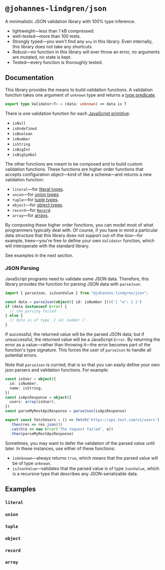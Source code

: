 # `@johannes-lindgren/json`

A minimalistic JSON validation library with 100% type inference.

- lightweight—less than 1 kB compressed.
- well-tested—more than 100 tests.
- Strongly typed—you won't find any `any` in this library. Even internally, this library does not take any shortcuts.
- Robust—no function in this library will ever throw an error, no arguments are mutated, no state is kept.
- Tested—every function is thoroughly tested.

## Documentation

This library provides the means to build validation functions. A validation function takes one argument of `unknown` type and returns a [type predicate](https://www.typescriptlang.org/docs/handbook/advanced-types.html#using-type-predicates).

```ts
export type Validator<T> = (data: unknown) => data is T
```

There is one validation function for each [JavaScript primitive](https://developer.mozilla.org/en-US/docs/Glossary/Primitive):

- `isNull`
- `isUndefined`
- `isBoolean`
- `isNumber`
- `isString`
- `isBigInt`
- `isBigSymbol`

The other functions are meant to be composed and to build custom validation functions. These functions are higher order functions that accepts configuration object—kind of like a schema—and returns a new validation function:

- `literal`—for [literal types](https://www.typescriptlang.org/docs/handbook/2/everyday-types.html#literal-types).
- `union`—for [union types](https://www.typescriptlang.org/docs/handbook/2/everyday-types.html#union-types).
- `tuple`—for [tuple types](https://www.typescriptlang.org/docs/handbook/2/objects.html#tuple-types).
- `object`—for [object types](https://www.typescriptlang.org/docs/handbook/2/objects.html).
- `record`—for [`Record`](https://www.typescriptlang.org/docs/handbook/utility-types.html#recordkeys-type).
- `array`—for [arrays](https://www.typescriptlang.org/docs/handbook/2/everyday-types.html#arrays).

By composing these higher order functions, you can model most of what programmers typically deal with. Of course, if you have in mind a particular data structure that this library does not support out-of-the-box—for example, trees—you're free to define your own `Validator` function, which will interoperate with the standard library.

See examples in the next section.

### JSON Parsing

JavaScript programs need to validate some JSON data. Therefore, this library provides the function for parsing JSON data with `parseJson`:

```ts
import { parseJson, isJsonValue } from "@johannes-lindgren/json";

const data = parseJson(object({ id: isNumber }))('{ "a": 1 }')
if (data instanceof Error) {
  // the parsing failed
} else {
  // data is of type `{ id: number }`.
}
```

If successful, the returned value will be the parsed JSON data; but if unsuccessful, the returned value will be a JavaScript `Error`. By returning the error as a value—rather than throwing it—the error becomes part of the function's type signature. This forces the user of `parseJson` to handle all potential errors. 

Note that `parseJson` is curried; that is so that you can easily define your own json parsers and validation functions. For example:

```ts
const isUser = object({
  id: isNumber,
  name: isString,
})
const isApiResponse = object({
  users: array(isUser),
})
const parseMyRestApiResponse = parseJson(isApiResponse)

export const fetchUsers = () => fetch('https://api.test.com/v1/users')
  .then(res => res.json())
  .catch(e => new Error('The request failed', e))
  .then(parseMyRestApiResponse)
```

Sometimes, you may want to defer the validation of the parsed value until later. In these instances, use either of these functions:

- `isUnknown`—always returns `true`, which means that the parsed value will be of type `unknown`.
- `isJsonValue`—validates that the parsed value is of type `JsonValue`, which is a recursive type that describes any JSON-serializable data.

## Examples

### `literal`
### `union`
### `tuple`
### `object`
### `record`
### `array`